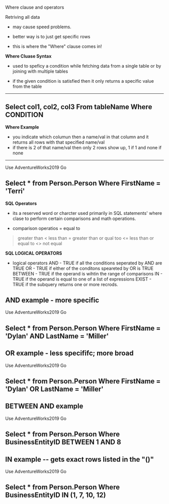 Where clause and operators

Retriving all data
- may cause speed problems.

- better way is to just get specific rows
- this is where the "Where" clause comes in!


**Where Cluase Syntax**
- used to speficy a condition while fetching data
  from a single table or by joining with multiple tables

- if the given condition is satisfied then it only returns a specific value from 
  the table
---------------------------------------------------
Select col1, col2, col3
From tableName
Where CONDITION
---------------------------------------------------



**Where Example**
- you indicate which columun then a name/val in that column and it returns all rows with that
  specified name/val
- if there is 2 of that name/val then only 2 rows show up, 1 if 1 and none if none
---------------------------------------------------
Use AdventureWorks2019
Go

Select * from Person.Person
Where FirstName = 'Terri'
---------------------------------------------------



**SQL Operators**
- its a reserved word or charcter used primarily in SQL
   statements' where clase to perform certain 
   comparisons and math operations.

- comparison operatios
= equal to
> greater than
< less than
>= greater than or qual too
<= less than or equal to 
<> not equal


**SQL LOGICAL OPERATORS**
- logical operators
AND  - TRUE if all the conditions seperated by AND are TRUE
OR - TRUE if either of the conditons speareted by OR is TRUE
BETWEEN - TRUE if the operand is wihtin the range of comparisons
IN - TRUE if the operand is equal to one of a list of expressions
EXIST - TRUE if the subquery returns one or more recrods.





**AND example** - more specific
---------------------------------------------------
Use AdventureWorks2019
Go

Select * from Person.Person
Where FirstName = 'Dylan' AND LastName = 'Miller'
---------------------------------------------------




**OR example** - less specififc; more broad
---------------------------------------------------
Use AdventureWorks2019
Go

Select * from Person.Person
Where FirstName = 'Dylan' OR LastName = 'Miller'
---------------------------------------------------



**BETWEEN AND example**
---------------------------------------------------
Use AdventureWorks2019
Go

Select * from Person.Person
Where BusinessEntityID BETWEEN 1 AND 8
---------------------------------------------------


**IN example**
-- gets exact rows listed in the "()"
---------------------------------------------------
Use AdventureWorks2019
Go

Select * from Person.Person
Where BusinessEntityID IN (1, 7, 10, 12)
---------------------------------------------------